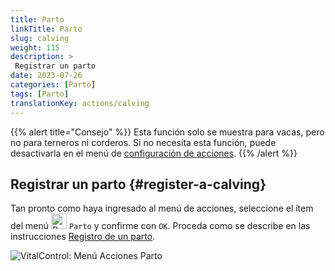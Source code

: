```yaml
---
title: Parto
linkTitle: Parto
slug: calving
weight: 115
description: >
 Registrar un parto
date: 2023-07-26
categories: [Parto]
tags: [Parto]
translationKey: actions/calving
---
```

{{% alert title="Consejo" %}}
Esta función solo se muestra para vacas, pero no para terneros ni corderos.
Si no necesita esta función, puede desactivarla en el menú de [configuración de acciones](../setting/).
{{% /alert %}}

## Registrar un parto {#register-a-calving}

Tan pronto como haya ingresado al menú de acciones, seleccione el ítem del menú <img src="/icons/actions/calving.svg" width="25" align="bottom" alt="Parto"  alt="Parto"/> `Parto` y confirme con `OK`. Proceda como se describe en las instrucciones [Registro de un parto](docs/new/calving/).

   ![VitalControl: Menú Acciones Parto](../images/calving.png "Parto")
